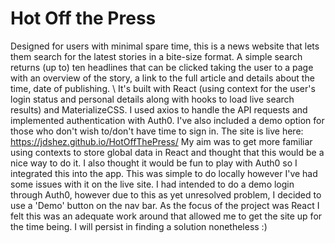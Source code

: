 # Hot Off the Press 

Designed for users with minimal spare time, this is a news website that lets them search for the latest stories in a bite-size format. A simple search returns (up to) ten headlines that can be clicked taking the user to a page with an overview of the story, a link to the full article and details about the time, date of publishing.  \\
It's built with React (using context for the user's login status and personal details along with hooks to load live search results) and MaterializeCSS. I used axios to handle the API requests and implemented authentication with Auth0.  I've also included a demo option for those who don't wish to/don't have time to sign in. 
The site is live here: https://jdshez.github.io/HotOffThePress/
My aim was to get more familiar using contexts to store global data in React and thought that this would be a nice way to do it. I also thought it would be fun to play with Auth0 so I integrated this into the app. This was simple to do locally however I've had some issues with it on the live site. I had intended to do a demo login through Auth0, however due to this as yet unresolved problem, I decided to use a 'Demo' button on the nav bar. As the focus of the project was React I felt this was an adequate work around that allowed me to get the site up for the time being. I will persist in finding a solution nonetheless :) 

